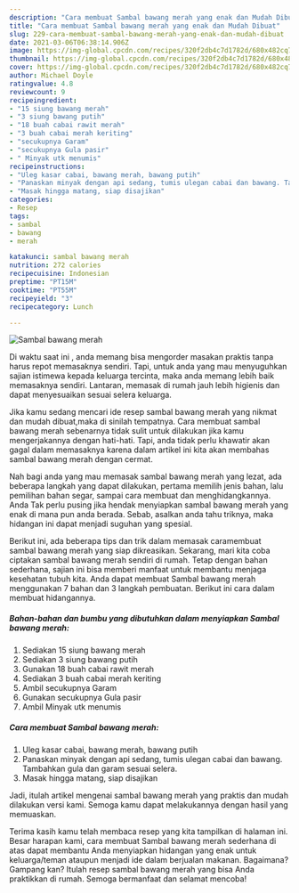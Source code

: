 ```yaml
---
description: "Cara membuat Sambal bawang merah yang enak dan Mudah Dibuat"
title: "Cara membuat Sambal bawang merah yang enak dan Mudah Dibuat"
slug: 229-cara-membuat-sambal-bawang-merah-yang-enak-dan-mudah-dibuat
date: 2021-03-06T06:38:14.906Z
image: https://img-global.cpcdn.com/recipes/320f2db4c7d1782d/680x482cq70/sambal-bawang-merah-foto-resep-utama.jpg
thumbnail: https://img-global.cpcdn.com/recipes/320f2db4c7d1782d/680x482cq70/sambal-bawang-merah-foto-resep-utama.jpg
cover: https://img-global.cpcdn.com/recipes/320f2db4c7d1782d/680x482cq70/sambal-bawang-merah-foto-resep-utama.jpg
author: Michael Doyle
ratingvalue: 4.8
reviewcount: 9
recipeingredient:
- "15 siung bawang merah"
- "3 siung bawang putih"
- "18 buah cabai rawit merah"
- "3 buah cabai merah keriting"
- "secukupnya Garam"
- "secukupnya Gula pasir"
- " Minyak utk menumis"
recipeinstructions:
- "Uleg kasar cabai, bawang merah, bawang putih"
- "Panaskan minyak dengan api sedang, tumis ulegan cabai dan bawang. Tambahkan gula dan garam sesuai selera."
- "Masak hingga matang, siap disajikan"
categories:
- Resep
tags:
- sambal
- bawang
- merah

katakunci: sambal bawang merah 
nutrition: 272 calories
recipecuisine: Indonesian
preptime: "PT15M"
cooktime: "PT55M"
recipeyield: "3"
recipecategory: Lunch

---
```



![Sambal bawang merah](https://img-global.cpcdn.com/recipes/320f2db4c7d1782d/680x482cq70/sambal-bawang-merah-foto-resep-utama.jpg)

Di waktu  saat ini , anda memang bisa mengorder masakan praktis tanpa harus repot memasaknya sendiri. Tapi, untuk anda yang mau menyuguhkan sajian istimewa kepada keluarga tercinta, maka anda memang lebih baik memasaknya sendiri. Lantaran, memasak di rumah jauh lebih higienis dan dapat menyesuaikan sesuai selera keluarga.

Jika kamu sedang mencari ide resep sambal bawang merah yang nikmat dan mudah dibuat,maka di sinilah tempatnya. Cara membuat sambal bawang merah  sebenarnya tidak sulit untuk dilakukan jika kamu mengerjakannya dengan hati-hati. Tapi, anda tidak perlu khawatir akan gagal dalam memasaknya 
karena dalam artikel ini kita akan membahas sambal bawang merah dengan cermat.  



Nah bagi anda yang mau memasak sambal bawang merah yang lezat, ada beberapa langkah yang dapat dilakukan, pertama memilih jenis bahan, lalu pemilihan bahan segar, sampai cara membuat dan menghidangkannya. Anda Tak perlu pusing jika hendak menyiapkan sambal bawang merah yang enak di mana pun anda berada. Sebab, asalkan anda  tahu triknya, maka hidangan ini dapat menjadi suguhan yang spesial.

Berikut ini, ada beberapa tips dan trik dalam memasak caramembuat sambal bawang merah yang siap dikreasikan. Sekarang, mari kita coba ciptakan sambal bawang merah sendiri di rumah. Tetap dengan bahan sederhana, sajian ini bisa memberi manfaat untuk membantu menjaga kesehatan tubuh kita. Anda dapat membuat Sambal bawang merah menggunakan 7 bahan dan 3 langkah pembuatan. Berikut ini cara dalam membuat hidangannya.

<!--inarticleads1-->

##### Bahan-bahan dan bumbu yang dibutuhkan dalam menyiapkan Sambal bawang merah:

1. Sediakan 15 siung bawang merah
1. Sediakan 3 siung bawang putih
1. Gunakan 18 buah cabai rawit merah
1. Sediakan 3 buah cabai merah keriting
1. Ambil secukupnya Garam
1. Gunakan secukupnya Gula pasir
1. Ambil  Minyak utk menumis




<!--inarticleads2-->

##### Cara membuat Sambal bawang merah:

1. Uleg kasar cabai, bawang merah, bawang putih
1. Panaskan minyak dengan api sedang, tumis ulegan cabai dan bawang. Tambahkan gula dan garam sesuai selera.
1. Masak hingga matang, siap disajikan




Jadi, itulah artikel mengenai  sambal bawang merah  yang praktis dan mudah dilakukan versi kami. Semoga kamu dapat melakukannya dengan hasil yang memuaskan. 

Terima kasih kamu telah membaca resep yang kita tampilkan di halaman ini. Besar harapan kami, cara membuat  Sambal bawang merah sederhana di atas dapat membantu Anda menyiapkan hidangan yang enak untuk keluarga/teman ataupun menjadi ide dalam berjualan makanan. Bagaimana? Gampang kan? Itulah resep sambal bawang merah yang bisa Anda praktikkan di rumah. Semoga bermanfaat dan selamat mencoba!

